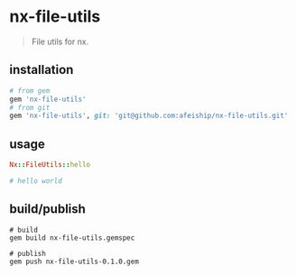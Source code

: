 # nx-file-utils
> File utils for nx.

## installation
```rb
# from gem
gem 'nx-file-utils'
# from git
gem 'nx-file-utils', git: 'git@github.com:afeiship/nx-file-utils.git'
```

## usage
```rb
Nx::FileUtils::hello

# hello world
```

## build/publish
```shell
# build
gem build nx-file-utils.gemspec

# publish
gem push nx-file-utils-0.1.0.gem
```

